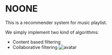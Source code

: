 # NOONE
This is a recommender system for music playlist.

We simply implement two kind of algorithms:
* Content based filtering
* Collaborative filtering
![avatar](NOONE/NOONE.png)

